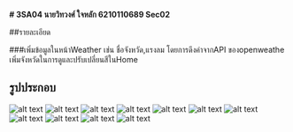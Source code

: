**# 3SA04 นายวิทวงศ์ ใจหลัก 6210110689 Sec02**

##รายละเอียด

###เพิ่มข้อมูลในหน้าWeather เช่น ชื่อจังหวัด,แรงลม โดยการดึงค่าจากAPI ของopenweathe เพิ่มจังหวัดในการดูและปรับเปลี่ยนสีในHome 

## รูปประกอบ
![alt text](https://github.com/6210110689/3sa04/blob/main/p1.jpg?raw=true)
![alt text](https://github.com/6210110689/3sa04/blob/main/p2.jpg?raw=true)
![alt text](https://github.com/6210110689/3sa04/blob/main/p3.jpg?raw=true)
![alt text](https://github.com/6210110689/3sa04/blob/main/p4.jpg?raw=true)
![alt text](https://github.com/6210110689/3sa04/blob/main/p5.jpg?raw=true)
![alt text](https://github.com/6210110689/3sa04/blob/main/p6.jpg?raw=true)
![alt text](https://github.com/6210110689/3sa04/blob/main/p7.jpg?raw=true)
![alt text](https://github.com/6210110689/3sa04/blob/main/p8.jpg?raw=true)
![alt text](https://github.com/6210110689/3sa04/blob/main/p9.jpg?raw=true)
![alt text](https://github.com/6210110689/3sa04/blob/main/p10.jpg?raw=true)
![alt text](https://github.com/6210110689/3sa04/blob/main/p11.jpg?raw=true)
